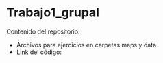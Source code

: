 # Trabajo1_grupal
Contenido del repositorio: 
- Archivos para ejercicios en carpetas maps y data
- Link del código:

